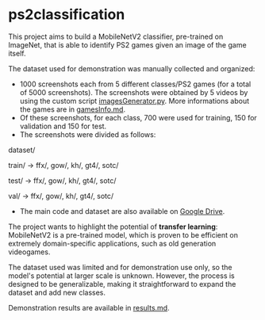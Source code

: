# ps2classification

This project aims to build a MobileNetV2 classifier, pre-trained on ImageNet, that is able to identify PS2 games given an image of the game itself.

The dataset used for demonstration was manually collected and organized:

- 1000 screenshots each from 5 different classes/PS2 games (for a total of 5000 screenshots). The screenshots were obtained by 5 videos by using the custom script [imagesGenerator.py](imagesGenerator.py). More informations about the games are in [gamesInfo.md](gamesInfo.md).
- Of these screenshots, for each class, 700 were used for training, 150 for validation and 150 for test.
- The screenshots were divided as follows:

dataset/

train/ → ffx/, gow/, kh/, gt4/, sotc/

test/ → ffx/, gow/, kh/, gt4/, sotc/

val/ → ffx/, gow/, kh/, gt4/, sotc/

- The main code and dataset are also available on [Google Drive](https://drive.google.com/drive/folders/1Amdh_3ADGJPY7O4k6WBEPJTOwsF2Saom?hl=it).

The project wants to highlight the potential of **transfer learning**: MobileNetV2 is a pre-trained model, which is proven to be efficient on extremely domain-specific applications, such as old generation videogames.

The dataset used was limited and for demonstration use only, so the model's potential at larger scale is unknown. However, the process is designed to be generalizable, making it straightforward to expand the dataset and add new classes.

Demonstration results are available in [results.md](results.md).
